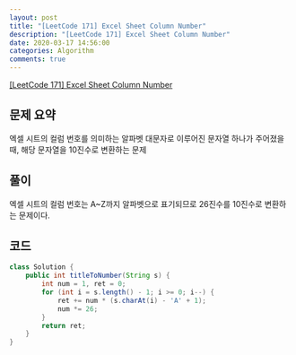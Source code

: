 ```yaml
---
layout: post
title: "[LeetCode 171] Excel Sheet Column Number"
description: "[LeetCode 171] Excel Sheet Column Number"
date: 2020-03-17 14:56:00
categories: Algorithm
comments: true
---
```

[[LeetCode 171] Excel Sheet Column Number](https://leetcode.com/problems/excel-sheet-column-number/)

## 문제 요약

엑셀 시트의 컬럼 번호를 의미하는 알파벳 대문자로 이루어진 문자열 하나가 주어졌을 때, 해당 문자열을 10진수로 변환하는 문제

## 풀이

엑셀 시트의 컬럼 번호는 A~Z까지 알파벳으로 표기되므로 26진수를 10진수로 변환하는 문제이다.

## 코드

```Java
class Solution {
    public int titleToNumber(String s) {
        int num = 1, ret = 0;
        for (int i = s.length() - 1; i >= 0; i--) {
            ret += num * (s.charAt(i) - 'A' + 1);
            num *= 26;
        }
        return ret;
    }
}
```
